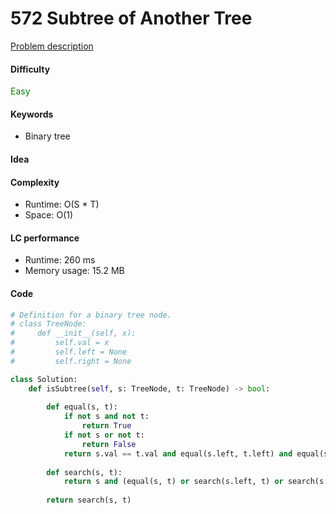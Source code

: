 572 Subtree of Another Tree  
=======================
[Problem description](https://leetcode.com/problems/subtree-of-another-tree/)

#### Difficulty
<span style="color:green">Easy</span>

#### Keywords
- Binary tree

#### Idea

#### Complexity
- Runtime: O(S * T)
- Space: O(1)
  
#### LC performance
- Runtime: 260 ms
- Memory usage: 15.2 MB

#### Code
```python
# Definition for a binary tree node.
# class TreeNode:
#     def __init__(self, x):
#         self.val = x
#         self.left = None
#         self.right = None

class Solution:
    def isSubtree(self, s: TreeNode, t: TreeNode) -> bool:
        
        def equal(s, t):
            if not s and not t:
                return True
            if not s or not t:
                return False
            return s.val == t.val and equal(s.left, t.left) and equal(s.right, t.right)
            
        def search(s, t):
            return s and (equal(s, t) or search(s.left, t) or search(s.right, t))
        
        return search(s, t)
```